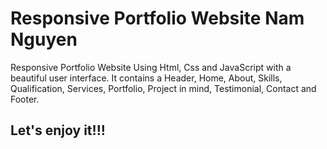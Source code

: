# Responsive Portfolio Website Nam Nguyen
Responsive Portfolio Website Using Html, Css and JavaScript with a beautiful user interface. It contains a Header, Home, About, Skills, Qualification, Services, Portfolio, Project in mind, Testimonial, Contact and Footer.
## Let's enjoy it!!!
